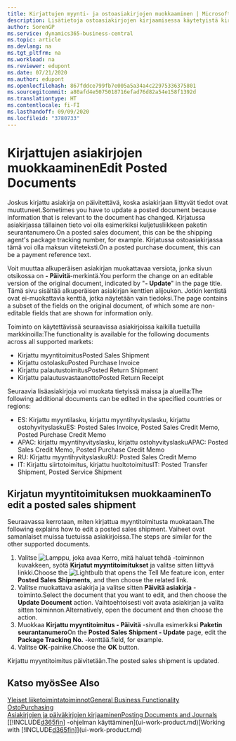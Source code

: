 ```yaml
---
title: Kirjattujen myynti- ja ostoasiakirjojen muokkaaminen | Microsoft Docs
description: Lisätietoja ostoasiakirjojen kirjaamisessa käytetyistä kirjaustoiminnoista ja kirjattujen asiakirjojen päivittämisestä.
author: SorenGP
ms.service: dynamics365-business-central
ms.topic: article
ms.devlang: na
ms.tgt_pltfrm: na
ms.workload: na
ms.reviewer: edupont
ms.date: 07/21/2020
ms.author: edupont
ms.openlocfilehash: 867fddce799fb7e005a5a34a4c22975336375801
ms.sourcegitcommit: a80afd4e5075018716efad76d82a54e158f1392d
ms.translationtype: HT
ms.contentlocale: fi-FI
ms.lasthandoff: 09/09/2020
ms.locfileid: "3780733"
---
```

# <a name="edit-posted-documents"></a><span data-ttu-id="77ddc-103">Kirjattujen asiakirjojen muokkaaminen</span><span class="sxs-lookup"><span data-stu-id="77ddc-103">Edit Posted Documents</span></span>

<span data-ttu-id="77ddc-104">Joskus kirjattu asiakirja on päivitettävä, koska asiakirjaan liittyvät tiedot ovat muuttuneet.</span><span class="sxs-lookup"><span data-stu-id="77ddc-104">Sometimes you have to update a posted document because information that is relevant to the document has changed.</span></span> <span data-ttu-id="77ddc-105">Kirjatussa asiakirjassa tällainen tieto voi olla esimerkiksi kuljetusliikkeen paketin seurantanumero.</span><span class="sxs-lookup"><span data-stu-id="77ddc-105">On a posted sales document, this can be the shipping agent's package tracking number, for example.</span></span> <span data-ttu-id="77ddc-106">Kirjatussa ostoasiakirjassa tämä voi olla maksun viiteteksti.</span><span class="sxs-lookup"><span data-stu-id="77ddc-106">On a posted purchase document, this can be a payment reference text.</span></span>

<span data-ttu-id="77ddc-107">Voit muuttaa alkuperäisen asiakirjan muokattavaa versiota, jonka sivun otsikossa on **- Päivitä**-merkintä.</span><span class="sxs-lookup"><span data-stu-id="77ddc-107">You perform the change on an editable version of the original document, indicated by "**- Update**" in the page title.</span></span> <span data-ttu-id="77ddc-108">Tämä sivu sisältää alkuperäisen asiakirjan kenttien alijoukon. Jotkin kentistä ovat ei-muokattavia kenttiä, jotka näytetään vain tiedoksi.</span><span class="sxs-lookup"><span data-stu-id="77ddc-108">The page contains a subset of the fields on the original document, of which some are non-editable fields that are shown for information only.</span></span>

<span data-ttu-id="77ddc-109">Toiminto on käytettävissä seuraavissa asiakirjoissa kaikilla tuetuilla markkinoilla:</span><span class="sxs-lookup"><span data-stu-id="77ddc-109">The functionality is available for the following documents across all supported markets:</span></span>

- <span data-ttu-id="77ddc-110">Kirjattu myyntitoimitus</span><span class="sxs-lookup"><span data-stu-id="77ddc-110">Posted Sales Shipment</span></span>
- <span data-ttu-id="77ddc-111">Kirjattu ostolasku</span><span class="sxs-lookup"><span data-stu-id="77ddc-111">Posted Purchase Invoice</span></span>
- <span data-ttu-id="77ddc-112">Kirjattu palautustoimitus</span><span class="sxs-lookup"><span data-stu-id="77ddc-112">Posted Return Shipment</span></span>
- <span data-ttu-id="77ddc-113">Kirjattu palautusvastaanotto</span><span class="sxs-lookup"><span data-stu-id="77ddc-113">Posted Return Receipt</span></span>

<span data-ttu-id="77ddc-114">Seuraavia lisäasiakirjoja voi muokata tietyissä maissa ja alueilla:</span><span class="sxs-lookup"><span data-stu-id="77ddc-114">The following additional documents can be edited in the specified countries or regions:</span></span>

- <span data-ttu-id="77ddc-115">ES: Kirjattu myyntilasku, kirjattu myyntihyvityslasku, kirjattu ostohyvityslasku</span><span class="sxs-lookup"><span data-stu-id="77ddc-115">ES: Posted Sales Invoice, Posted Sales Credit Memo, Posted Purchase Credit Memo</span></span>
- <span data-ttu-id="77ddc-116">APAC: kirjattu myyntihyvityslasku, kirjattu ostohyvityslasku</span><span class="sxs-lookup"><span data-stu-id="77ddc-116">APAC: Posted Sales Credit Memo, Posted Purchase Credit Memo</span></span>
- <span data-ttu-id="77ddc-117">RU: Kirjattu myyntihyvityslasku</span><span class="sxs-lookup"><span data-stu-id="77ddc-117">RU: Posted Sales Credit Memo</span></span>
- <span data-ttu-id="77ddc-118">IT: Kirjattu siirtotoimitus, kirjattu huoltotoimitus</span><span class="sxs-lookup"><span data-stu-id="77ddc-118">IT: Posted Transfer Shipment, Posted Service Shipment</span></span>

## <a name="to-edit-a-posted-sales-shipment"></a><span data-ttu-id="77ddc-119">Kirjatun myyntitoimituksen muokkaaminen</span><span class="sxs-lookup"><span data-stu-id="77ddc-119">To edit a posted sales shipment</span></span>

<span data-ttu-id="77ddc-120">Seuraavassa kerrotaan, miten kirjattua myyntitoimitusta muokataan.</span><span class="sxs-lookup"><span data-stu-id="77ddc-120">The following explains how to edit a posted sales shipment.</span></span> <span data-ttu-id="77ddc-121">Vaiheet ovat samanlaiset muissa tuetuissa asiakirjoissa.</span><span class="sxs-lookup"><span data-stu-id="77ddc-121">The steps are similar for the other supported documents.</span></span>

1. <span data-ttu-id="77ddc-122">Valitse ![Lamppu, joka avaa Kerro, mitä haluat tehdä -toiminnon](media/ui-search/search_small.png "Kerro, mitä haluat tehdä") kuvakkeen, syötä **Kirjatut myyntitoimitukset** ja valitse sitten liittyvä linkki.</span><span class="sxs-lookup"><span data-stu-id="77ddc-122">Choose the ![Lightbulb that opens the Tell Me feature](media/ui-search/search_small.png "Tell me what you want to do") icon, enter **Posted Sales Shipments**, and then choose the related link.</span></span>
2. <span data-ttu-id="77ddc-123">Valitse muokattava asiakirja ja valitse sitten **Päivitä asiakirja** -toiminto.</span><span class="sxs-lookup"><span data-stu-id="77ddc-123">Select the document that you want to edit, and then choose the **Update Document** action.</span></span> <span data-ttu-id="77ddc-124">Vaihtoehtoisesti voit avata asiakirjan ja valita sitten toiminnon.</span><span class="sxs-lookup"><span data-stu-id="77ddc-124">Alternatively, open the document and then choose the action.</span></span>
3. <span data-ttu-id="77ddc-125">Muokkaa **Kirjattu myyntitoimitus - Päivitä** -sivulla esimerkiksi **Paketin seurantanumero**</span><span class="sxs-lookup"><span data-stu-id="77ddc-125">On the **Posted Sales Shipment - Update** page, edit the **Package Tracking No.**</span></span> <span data-ttu-id="77ddc-126">-kenttää.</span><span class="sxs-lookup"><span data-stu-id="77ddc-126">field, for example.</span></span>
4. <span data-ttu-id="77ddc-127">Valitse **OK**-painike.</span><span class="sxs-lookup"><span data-stu-id="77ddc-127">Choose the **OK** button.</span></span>

<span data-ttu-id="77ddc-128">Kirjattu myyntitoimitus päivitetään.</span><span class="sxs-lookup"><span data-stu-id="77ddc-128">The posted sales shipment is updated.</span></span>

## <a name="see-also"></a><span data-ttu-id="77ddc-129">Katso myös</span><span class="sxs-lookup"><span data-stu-id="77ddc-129">See Also</span></span>

[<span data-ttu-id="77ddc-130">Yleiset liiketoimintatoiminnot</span><span class="sxs-lookup"><span data-stu-id="77ddc-130">General Business Functionality</span></span>](ui-across-business-areas.md)  
[<span data-ttu-id="77ddc-131">Osto</span><span class="sxs-lookup"><span data-stu-id="77ddc-131">Purchasing</span></span>](purchasing-manage-purchasing.md)  
[<span data-ttu-id="77ddc-132">Asiakirjojen ja päiväkirjojen kirjaaminen</span><span class="sxs-lookup"><span data-stu-id="77ddc-132">Posting Documents and Journals</span></span>](ui-post-documents-journals.md)  
<span data-ttu-id="77ddc-133">[[!INCLUDE[d365fin](includes/d365fin_md.md)] -ohjelman käyttäminen](ui-work-product.md)</span><span class="sxs-lookup"><span data-stu-id="77ddc-133">[Working with [!INCLUDE[d365fin](includes/d365fin_md.md)]](ui-work-product.md)</span></span>  
